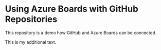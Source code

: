 # Using Azure Boards with GitHub Repositories

This repository is a demo how GitHub and Azure Boards can be connected.

This is my additional text.

